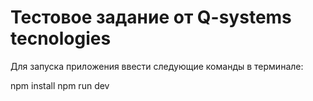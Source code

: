 # Тестовое задание от Q-systems tecnologies

Для запуска приложения ввести следующие команды в терминале:

  npm install
  npm run dev
